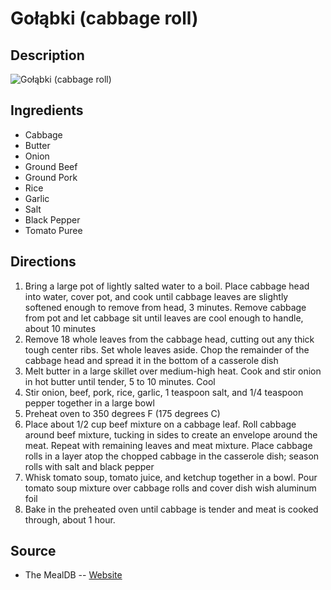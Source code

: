 # Gołąbki (cabbage roll)

## Description
![Gołąbki (cabbage roll)](https://www.themealdb.com/images/media/meals/q8sp3j1593349686.jpg "Gołąbki (cabbage roll)")

## Ingredients
- Cabbage
- Butter
- Onion
- Ground Beef
- Ground Pork
- Rice
- Garlic
- Salt
- Black Pepper
- Tomato Puree

## Directions
1. Bring a large pot of lightly salted water to a boil. Place cabbage head into water, cover pot, and cook until cabbage leaves are slightly softened enough to remove from head, 3 minutes. Remove cabbage from pot and let cabbage sit until leaves are cool enough to handle, about 10 minutes
2. Remove 18 whole leaves from the cabbage head, cutting out any thick tough center ribs. Set whole leaves aside. Chop the remainder of the cabbage head and spread it in the bottom of a casserole dish
3. Melt butter in a large skillet over medium-high heat. Cook and stir onion in hot butter until tender, 5 to 10 minutes. Cool
4. Stir onion, beef, pork, rice, garlic, 1 teaspoon salt, and 1/4 teaspoon pepper together in a large bowl
5. Preheat oven to 350 degrees F (175 degrees C)
6. Place about 1/2 cup beef mixture on a cabbage leaf. Roll cabbage around beef mixture, tucking in sides to create an envelope around the meat. Repeat with remaining leaves and meat mixture. Place cabbage rolls in a layer atop the chopped cabbage in the casserole dish; season rolls with salt and black pepper
7. Whisk tomato soup, tomato juice, and ketchup together in a bowl. Pour tomato soup mixture over cabbage rolls and cover dish wish aluminum foil
8. Bake in the preheated oven until cabbage is tender and meat is cooked through, about 1 hour.

## Source

- The MealDB -- [Website](https://themealdb.com)
